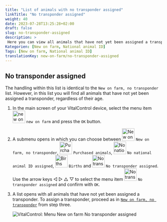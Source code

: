 ```yaml
---
title: "List of animals with no transponder assigned"
linkTitle: "No transponder assigned"
weight: 40
date: 2023-07-28T13:25:28+02:00
draft: false
slug: no-transponder-assigned
description: >
 Here you can view all animals that have not yet been assigned a transponder and assign a transponder to them.
Kategorien: [New on farm, National animal ID]
Tags: [New on farm, National animal ID]
translationKey: new-on-farm/no-transponder-assigned
---
```

## No transponder assigned

The handling within this list is identical to the `New on farm, no transponder` list. However, in this list you will find all animals that have not yet been assigned a transponder, regardless of their age.

1. In the main screen of your VitalControl device, select the menu item <img src="/icons/zugaenge.svg" width="40" align="bottom" alt="new on farm" /> `new on farm` and press the `OK` button.

2. A submenu opens in which you can choose between <img src="/icons/keintransponder.svg" width="40" align="bottom" alt="New on farm, no transponder" /> `New on farm, no transponder`, <img src="/icons/zukeaufe.svg" width="40" align="bottom" alt="Purchased animals" /> `Purchased animals`, <img src="/icons/keineOhrmarke.svg" width="40" align="bottom" alt="No national animal ID" /> `No national animal ID assigned`, <img src="/icons/geburten.svg" width="40" align="bottom" alt="Births" /> `Births` and <img src="/icons/keinTransponder.svg" width="40" align="bottom" alt="No transponder assigned" /> `No transponder assigned`. Use the arrow keys ◁ ▷ △ ▽ to select the menu item <img src="/icons/keinTransponder.svg" width="40" align="bottom" alt="No transponder assigned" /> `No transponder assigned` and confirm with `OK`.

3. A list opens with all animals that have not yet been assigned a transponder. To assign a transponder, proceed as in [`New on farm, no transponder`](../new-no-transponder/#new-on-farm-no-transponder) from step three.

    ![VitalControl: Menu New on farm No transponder assigned](../images/notransponder2.png "No transponder assigned")

